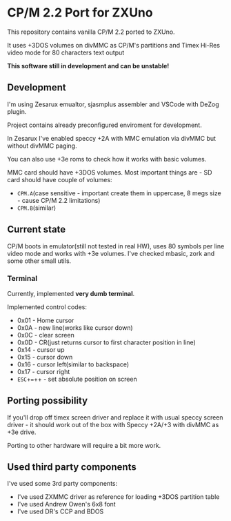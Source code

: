 # CP/M 2.2 Port for ZXUno

This repository contains vanilla CP/M 2.2 ported to ZXUno.

It uses +3DOS volumes on divMMC as CP/M's partitions and Timex Hi-Res video mode
for 80 characters text output

**This software still in development and can be unstable!**

## Development

I'm using Zesarux emualtor, sjasmplus assembler and VSCode with DeZog plugin. 

Project contains already preconfigured enviroment for development.

In Zesarux I've enabled speccy +2A with MMC emulation via divMMC but without divMMC paging.

You can also use +3e roms to check how it works with basic volumes.

MMC card should have +3DOS volumes. Most important things are - SD card should have couple of volumes:
 * `CPM.A`(case sensitive - important create them in uppercase, 8 megs size - cause CP/M 2.2 limitations)
 * `CPM.B`(similar)

## Current state

CP/M boots in emulator(still not tested in real HW), uses 80 symbols per line video mode and works with +3e volumes. I've checked mbasic, zork and some other small utils.

### Terminal

Currently, implemented **very dumb terminal**.

Implemented control codes:
 * 0x01 - Home cursor
 * 0x0A - new line(works like cursor down)
 * 0x0C - clear screen
 * 0x0D - CR(just returns cursor to first character position in line)
 * 0x14 - cursor up
 * 0x15 - cursor down
 * 0x16 - cursor left(similar to backspace)
 * 0x17 - cursor right
 * `ESC`+`=`+<X>+<Y> - set absolute position on screen 

## Porting possibility

If you'll drop off timex screen driver and replace it with usual speccy screen driver - it should work out of the box with Speccy +2A/+3 with divMMC as +3e drive. 

Porting to other hardware will require a bit more work.

## Used third party components

I've used some 3rd party components:
 * I've used ZXMMC driver as reference for loading +3DOS partition table
 * I've used Andrew Owen's 6x8 font 
 * I've used DR's CCP and BDOS